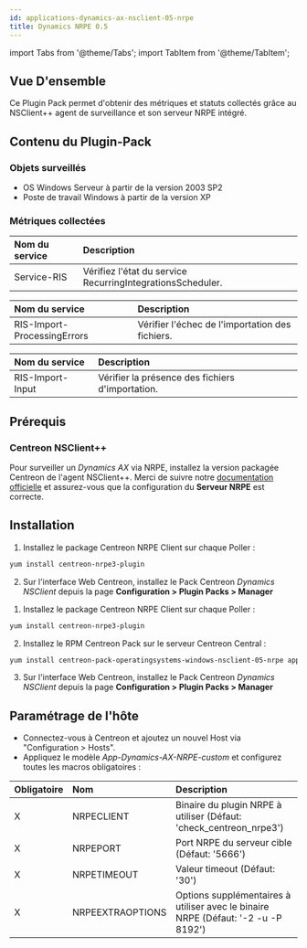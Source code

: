 ```yaml
---
id: applications-dynamics-ax-nsclient-05-nrpe
title: Dynamics NRPE 0.5
---
```

import Tabs from '@theme/Tabs';
import TabItem from '@theme/TabItem';


## Vue D'ensemble

Ce Plugin Pack permet d'obtenir des métriques et statuts collectés grâce au NSClient++
agent de surveillance et son serveur NRPE intégré.

## Contenu du Plugin-Pack

### Objets surveillés

* OS Windows Serveur à partir de la version 2003 SP2
* Poste de travail Windows à partir de la version XP

### Métriques collectées

<Tabs groupId="sync">
<TabItem value="Service-RIS" label="Service-RIS">

| Nom du service | Description                                                |
| :------------- | :--------------------------------------------------------- |
| Service-RIS    | Vérifiez l'état du service RecurringIntegrationsScheduler. |

</TabItem>
<TabItem value="RIS-Import-ProcessingErrors" label="RIS-Import-ProcessingErrors">

| Nom du service              | Description                                     |
| :-------------------------- | :---------------------------------------------- |
| RIS-Import-ProcessingErrors | Vérifier l'échec de l'importation des fichiers. |

</TabItem>
<TabItem value="RIS-Import-Input" label="RIS-Import-Input">

| Nom du service     | Description                                      |
| :----------------- | :----------------------------------------------- |
| RIS-Import-Input   | Vérifier la présence des fichiers d'importation. |

</TabItem>
</Tabs>

## Prérequis

### Centreon NSClient++

Pour surveiller un *Dynamics AX* via NRPE, installez la version packagée Centreon de l'agent NSClient++. Merci de suivre notre [documentation officielle](../tutorials/centreon-nsclient-tutorial.md)
et assurez-vous que la configuration du **Serveur NRPE** est correcte.

## Installation 

<Tabs groupId="sync">
<TabItem value="Online License" label="Online License">

1. Installez le package Centreon NRPE Client sur chaque Poller :

```bash
yum install centreon-nrpe3-plugin
```

2. Sur l'interface Web Centreon, installez le Pack Centreon *Dynamics NSClient*
depuis la page **Configuration > Plugin Packs > Manager**

</TabItem>
<TabItem value="Offline License" label="Offline License">

1. Installez le package Centreon NRPE Client sur chaque Poller :

```bash
yum install centreon-nrpe3-plugin
```

2. Installez le RPM Centreon Pack sur le serveur Centreon Central :

```bash
yum install centreon-pack-operatingsystems-windows-nsclient-05-nrpe applications-dynamics-ax-nsclient-05-nrpe
```

3. Sur l'interface Web Centreon, installez le Pack Centreon *Dynamics NSClient*
depuis la page **Configuration > Plugin Packs > Manager**

</TabItem>
</Tabs>

## Paramétrage de l'hôte

* Connectez-vous à Centreon et ajoutez un nouvel Host via "Configuration > Hosts".
* Appliquez le modèle *App-Dynamics-AX-NRPE-custom* et configurez toutes les macros obligatoires :

| Obligatoire | Nom              | Description                                                                       |
|:------------|:-----------------|:--------------------------------------------------------------------------------- |
| X           | NRPECLIENT       | Binaire du plugin NRPE à utiliser (Défaut: 'check_centreon_nrpe3')                |
| X           | NRPEPORT         | Port NRPE du serveur cible (Défaut: '5666')                                       |
| X           | NRPETIMEOUT      | Valeur timeout (Défaut: '30')                                                     |
| X           | NRPEEXTRAOPTIONS | Options supplémentaires à utiliser avec le binaire NRPE (Défaut: '-2 -u -P 8192') |
